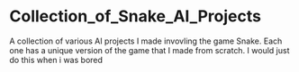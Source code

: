 # Collection_of_Snake_AI_Projects
 A collection of various AI projects I made invovling the game Snake.  Each one has a unique version of the game that I made from scratch.  I would just do this when i was bored

